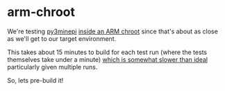 # arm-chroot

We're testing [py3minepi](https://github.com/py3minepi/py3minepi) [inside an ARM chroot](https://github.com/py3minepi/py3minepi/blob/5df599d3c6bfa9003be67baff778428b5564973c/.travis-ci.sh) since that's about as close as we'll get to our target environment.

This takes about 15 minutes to build for each test run (where the tests themselves take under a minute) [which is somewhat slower than ideal](https://github.com/py3minepi/py3minepi/pull/28) particularly given multiple runs.

So, lets pre-build it!
